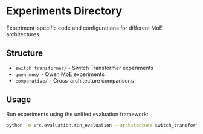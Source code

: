 # Experiments Directory

Experiment-specific code and configurations for different MoE architectures.

## Structure
- `switch_transformer/` - Switch Transformer experiments
- `qwen_moe/` - Qwen MoE experiments  
- `comparative/` - Cross-architecture comparisons

## Usage
Run experiments using the unified evaluation framework:
```bash
python -m src.evaluation.run_evaluation --architecture switch_transformer
```
